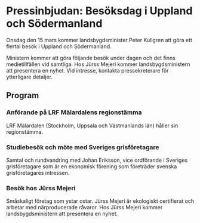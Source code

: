 # Pressinbjudan: Besöksdag i Uppland och Södermanland

Onsdag den 15 mars kommer landsbygdsminister Peter Kullgren att göra ett flertal besök i Uppland och Södermanland.

Ministern kommer att göra följande besök under dagen och det finns medietillfällen vid samtliga. Hos Jürss Mejeri kommer landsbygdsministern att presentera en nyhet. Vid intresse, kontakta pressekreterare för ytterligare detaljer.

## Program

### Anförande på LRF Mälardalens regionstämma

LRF Mälardalen (Stockholm, Uppsala och Västmanlands län) håller sin regionstämma.

### Studiebesök och möte med Sveriges grisföretagare

Samtal och rundvandring med Johan Eriksson, vice ordförande i Sveriges grisföretagare som är en ekonomisk förening som företräder svenska grisföretagares intressen.

### Besök hos Jürss Mejeri

Småskaligt företag som ystar ostar. Jürss Mejeri är ekologiskt certifierat och arbetar med närproducerade råvaror. Hos Jürss Mejeri kommer landsbygdsministern att presentera en nyhet.
